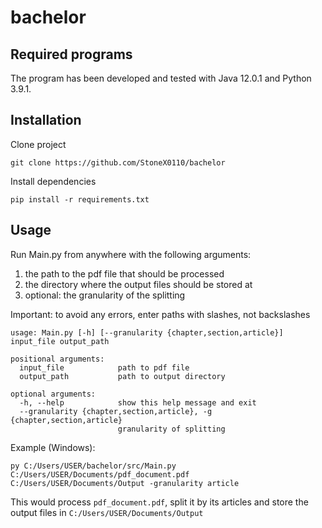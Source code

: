 # bachelor

## Required programs
The program has been developed and tested with Java 12.0.1 and Python 3.9.1.

## Installation
Clone project
```
git clone https://github.com/StoneX0110/bachelor
```
Install dependencies
```
pip install -r requirements.txt
```

## Usage
Run Main.py from anywhere with the following arguments:
1. the path to the pdf file that should be processed
2. the directory where the output files should be stored at
3. optional: the granularity of the splitting

Important: to avoid any errors, enter paths with slashes, not backslashes
```
usage: Main.py [-h] [--granularity {chapter,section,article}] input_file output_path

positional arguments:
  input_file            path to pdf file
  output_path           path to output directory

optional arguments:
  -h, --help            show this help message and exit
  --granularity {chapter,section,article}, -g {chapter,section,article}
                        granularity of splitting
```

Example (Windows):
```
py C:/Users/USER/bachelor/src/Main.py C:/Users/USER/Documents/pdf_document.pdf C:/Users/USER/Documents/Output -granularity article
```
This would process `pdf_document.pdf`, split it by its articles and store the output files in `C:/Users/USER/Documents/Output`
